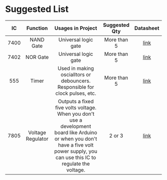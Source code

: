 # Suggested List 

| IC   | Function        |Usages in Project| Suggested Qty | Datasheet |
|:----:|:---------------:|:---------------:|:-------------:|:---------:|
| 7400 | NAND Gate       | Universal logic gate| More than 5 | [link](http://www.ti.com/lit/ds/symlink/sn7400.pdf)|
|7402  | NOR Gate        | Universal logic gate| More than 5 | [link](http://web.mit.edu/6.131/www/document/7402.pdf) |
| 555  | Timer           | Used in making oscialltors or debouncers. Responsible for clock pulses, etc. | More than 5 | [link](http://www.ti.com/lit/ds/symlink/lm555.pdf)|
| 7805 | Voltage Regulator | Outputs a fixed five volts voltage. When you don't use a development board like Arduino or when you don't have a five volt power supply, you can use this IC to regulate the voltage. | 2 or 3 | [link](https://www.sparkfun.com/datasheets/Components/LM7805.pdf)|
